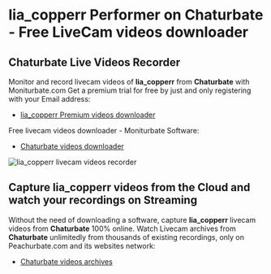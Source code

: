 # lia_copperr Performer on Chaturbate - Free LiveCam videos downloader

## Chaturbate Live Videos Recorder

Monitor and record livecam videos of **lia_copperr** from **Chaturbate** with Moniturbate.com
Get a premium trial for free by just and only registering with your Email address:
* [lia_copperr Premium videos downloader](https://moniturbate.com/request-demo-licence-key.html)

Free livecam videos downloader - Moniturbate Software:
* [Chaturbate videos downloader](https://moniturbate.com/moniturbate-download-software.html)

![lia_copperr livecam videos recorder](https://peachurnet.com/templates/moniturbate-software.png)


## Capture lia_copperr videos from the Cloud and watch your recordings on Streaming

Without the need of downloading a software, capture **lia_copperr** livecam videos from **Chaturbate** 100% online.
Watch Livecam archives from **Chaturbate** unlimitedly from thousands of existing recordings, only on Peachurbate.com and its websites network:
* [Chaturbate videos archives](https://peachurnet.com/)